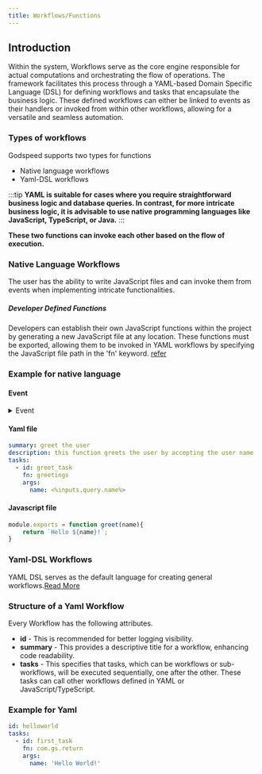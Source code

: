 ```yaml
---
title: Workflows/Functions
---
```

<!-- # Workflows (aka Functions)

- Introduction
- A simple workflow example
- Structure of a workflow
- Tasks
  - intro
  - inputs
  - outputs
- Retry
- Error Handling
- Inbuilt Function
  [HEADING] {function name}
  [DESCRIPTION]
  [EXAMPLE] -->

## Introduction

Within the system, Workflows serve as the core engine responsible for actual computations and orchestrating the flow of operations. The framework facilitates this process through a YAML-based Domain Specific Language (DSL) for defining workflows and tasks that encapsulate the business logic. These defined workflows can either be linked to events as their handlers or invoked from within other workflows, allowing for a versatile and seamless automation.

### Types of workflows
Godspeed supports two types for functions
* Native language workflows
* Yaml-DSL workflows


:::tip **YAML is suitable for cases where you require straightforward business logic and database queries. In contrast, for more intricate business logic, it is advisable to use native programming languages like JavaScript, TypeScript, or Java.**
:::

**These two functions can invoke each other based on the flow of execution.**

### Native Language Workflows
The user has the ability to write JavaScript files and can invoke them from events when implementing intricate functionalities.

##### Developer Defined Functions

Developers can establish their own JavaScript functions within the project by generating a new JavaScript file at any location. These functions must be exported, allowing them to be invoked in YAML workflows by specifying the JavaScript file path in the 'fn' keyword. [refer](/docs/workflows/native_language_functions)

### Example for native language

#### Event

<details>
<summary>Event</summary>

```yaml
http.get./greet:
    fn: greet
    params:
      - name: name
        in: query
        schema:
          type: string
        required: true
    responses:
      200:
        content:
          application/json:
            schema:
              type: string  
```

</details>


#### Yaml file
```yaml
summary: greet the user
description: this function greets the user by accepting the user name
tasks:
  - id: greet_task
    fn: greetings
    args:
      name: <%inputs.query.name%>
```

#### Javascript file
```js
module.exports = function greet(name){
    return `Hello ${name}!`;
}
```

### Yaml-DSL Workflows
YAML DSL serves as the default language for creating general workflows.[Read More](/docs/workflows/yaml_dsl_functions)

### Structure of a Yaml Workflow
Every Workflow has the following attributes.
- **id** - This is recommended for better logging visibility.
- **summary** - This provides a descriptive title for a workflow, enhancing code readability.
- **tasks** - This specifies that tasks, which can be workflows or sub-workflows, will be executed sequentially, one after the other. These tasks can call other workflows defined in YAML or JavaScript/TypeScript.

### Example for Yaml

```yaml
id: helloworld
tasks:
  - id: first_task
    fn: com.gs.return
    args:
      name: 'Hello World!'
```
